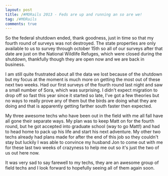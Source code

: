 ```yaml
---
layout: post
title: /#MORails 2013 - Feds are up and running an so are we!
tag: /#MORails 
comments: true
---
```


So the federal shutdown ended, thank goodness, just in time so that my fourth round of surveys was not destroyed. The state properties are only available to us to survey through october 15th so all of our surveys after that date are just on the National Wildlife Refuges, which were closed during the shutdown, thankfully though they are open now and we are back in business.

I am still quite frustrated about all the data we lost because of the shutdown but my focus at the moment is much more on getting the most out of these next two weeks. Had our first surveys of the fourth round last night and saw a small number of Sora, which was surprising. I didn't expect migration to drop off so fast this year since it started so late, I've got a few theories but no ways to really prove any of them but the birds are doing what they are doing and that is apparently getting farther south faster then expected.

My three awesome techs who have been out in the field with me all fall have all gone their separate ways. My plan was to keep Matt on for the fourth round, but he got accepted into graduate school (way to go Matt!) and had to head home to pack up his life and start his next adventure. My other two techs already had plans made for after the end of this job so they couldn't stay but luckily I was able to convince my husband Jon to come out with me for these last two weeks of crazyness to help me out so it's just the two of us out here now.

It was very sad to say farewell to my techs, they are an awesome group of field techs and I look forward to hopefully seeing all of them again soon.

